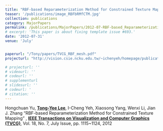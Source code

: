 ```yaml
---
title: "RBF-based Reparameterization Method for Constrained Texture Mapping"
teaser: '/publications/image_RBFbRMfCTM.jpg'
collection: publications
category: MajorPapers
permalink: /publications/MajorPapers/2012-07-RBF-based_Reparameterization_Method_for_Constrained_Texture_Mapping
# excerpt: 'This paper is about fixing template issue #693.'
date: '2012-07-31'
venue: 'July'


paperurl: "/Tony/papers/TVCG_RBF_mesh.pdf"
projecturl: "http://vision.csie.ncku.edu.tw/~ichenyeh/homepage/publication/2012_TVCG/"

# projecturl: ''
# videourl: ''
# codeurl: ''
# supplementurl
# slidesurl: ''
# codeurl: '
# citation: ''
---
```


Hongchuan Yu, <strong><u>Tong-Yee Lee</u></strong>, I-Cheng Yeh, Xiaosong Yang, Wenxi Li, Jian J. Zhang “RBF-based Reparameterization Method for Constrained Texture Mapping” , <strong><u>IEEE Transactions on Visualization and Computer Graphics (TVCG)</u></strong>, Vol. 18, No. 7, July Issue, pp. 1115~1124, 2012
